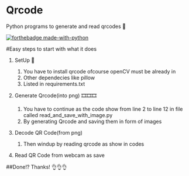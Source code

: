 # Qrcode
Python programs to generate and read qrcodes 💯

[![forthebadge made-with-python](http://ForTheBadge.com/images/badges/made-with-python.svg)](https://www.python.org/)

#Easy steps to start with what it does
1. SetUp 🎡
    1. You have to install qrcode ofcourse openCV must be already in
    2. Other dependecies like pillow
    3. Listed  in requirements.txt

2. Generate Qrcode(into png) 🎞🎞🎞
    1. You have to continue as the code show from line 2 to line 12 in file called read_and_save_with_image.py
    2. By generating Qrcode and saving them in form of images
3. Decode QR Code(from png)
    1. Then windup by reading qrcode as show in codes

4. Read QR Code from webcam as save

##Done!? Thanks! 👌👌👌
